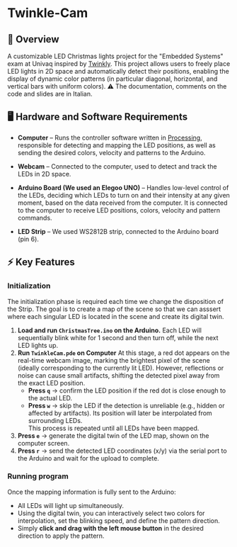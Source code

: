 # Twinkle-Cam

## 🎯 Overview
A customizable LED Christmas lights project for the "Embedded Systems" exam at Univaq inspired by [Twinkly](https://twinkly.com/it/collections/christmas-lighting?srsltid=AfmBOoomoW6tOhAeTxNaT6c-f0Ry7cEBQX0MCbJsm1jus12nAZUUPlVf).
This project allows users to freely place LED lights in 2D space and automatically detect their positions, enabling the display of dynamic color patterns (in particular diagonal, horizontal, and vertical bars with uniform colors).
⚠️ The documentation, comments on the code and slides are in Italian.

## 🖥️ Hardware and Software Requirements 
- **Computer** – Runs the controller software written in [Processing](https://processing.org/), responsible for detecting and mapping the LED positions, as well as sending the desired colors, velocity and patterns to the Arduino.

- **Webcam** – Connected to the computer, used to detect and track the LEDs in 2D space.

- **Arduino Board (We used an Elegoo UNO)** – Handles low-level control of the LEDs, deciding which LEDs to turn on and their intensity at any given moment, based on the data received from the computer. It is connected to the computer to receive LED positions, colors, velocity and pattern commands.

- **LED Strip** – We used WS2812B strip, connected to the Arduino board (pin 6).

## ⚡ Key Features

### Initialization
The initialization phase is required each time we change the disposition of the Strip. The goal is to create a map of the scene so that we can asssert where each singular LED is located in the scene and create its digital twin.
1) **Load and run `ChristmasTree.ino` on the Arduino.** Each LED will sequentially blink white for 1 second and then turn off, while the next LED lights up.
2) **Run `TwinkleCam.pde` on Computer** At this stage, a red dot appears on the real-time webcam image, marking the brightest pixel of the scene (ideally corresponding to the currently lit LED). However, reflections or noise can cause small artifacts, shifting the detected pixel away from the exact LED position.
    -  **Press `q`** → confirm the LED position if the red dot is close enough to the actual LED.
    -  **Press `w`** → skip the LED if the detection is unreliable (e.g., hidden or affected by artifacts). Its position will later be interpolated from surrounding LEDs.<br>
This process is repeated until all LEDs have been mapped.
3) **Press `e`** → generate the digital twin of the LED map, shown on the computer screen.
4) **Press `r`** → send the detected LED coordinates (x/y) via the serial port to the Arduino and wait for the upload to complete.

### Running program
Once the mapping information is fully sent to the Arduino:
- All LEDs will light up simultaneously.
- Using the digital twin, you can interactively select two colors for interpolation, set the blinking speed, and define the pattern direction.
- Simply **click and drag with the left mouse button** in the desired direction to apply the pattern.





